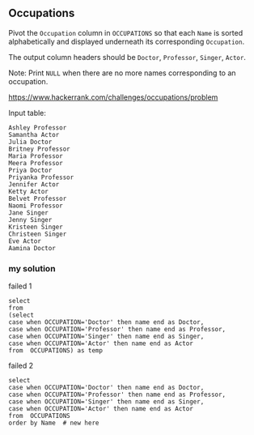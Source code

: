 ## Occupations


Pivot the `Occupation` column in `OCCUPATIONS` so that each `Name` is sorted alphabetically and displayed underneath its corresponding `Occupation`. 

The output column headers should be `Doctor`, `Professor`, `Singer`, `Actor`.

Note: Print `NULL` when there are no more names corresponding to an occupation.

https://www.hackerrank.com/challenges/occupations/problem

Input table:
```
Ashley Professor
Samantha Actor
Julia Doctor
Britney Professor
Maria Professor
Meera Professor
Priya Doctor
Priyanka Professor
Jennifer Actor
Ketty Actor
Belvet Professor
Naomi Professor
Jane Singer
Jenny Singer
Kristeen Singer
Christeen Singer
Eve Actor
Aamina Doctor
```

### my solution

failed 1
```mysql
select 
from 
(select 
case when OCCUPATION='Doctor' then name end as Doctor,
case when OCCUPATION='Professor' then name end as Professor,
case when OCCUPATION='Singer' then name end as Singer,
case when OCCUPATION='Actor' then name end as Actor
from  OCCUPATIONS) as temp
```

failed 2
```mysql
select 
case when OCCUPATION='Doctor' then name end as Doctor,
case when OCCUPATION='Professor' then name end as Professor,
case when OCCUPATION='Singer' then name end as Singer,
case when OCCUPATION='Actor' then name end as Actor
from  OCCUPATIONS
order by Name  # new here
```



